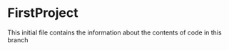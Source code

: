 # FirstProject
This initial file contains the information about the contents of code in this branch
